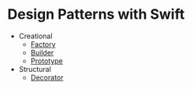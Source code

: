 # Design Patterns with Swift

* Creational
    * [Factory](https://github.com/mfthoztrk/DesignPatternsWithSwift/tree/main/Creational/Factory)
    * [Builder](https://github.com/mfthoztrk/DesignPatternsWithSwift/tree/main/Creational/Builder)
    * [Prototype](https://github.com/mfthoztrk/DesignPatternsWithSwift/tree/main/Creational/Prototype)
* Structural
    * [Decorator](https://github.com/mfthoztrk/DesignPatternsWithSwift/tree/main/Structural/Decorator)
